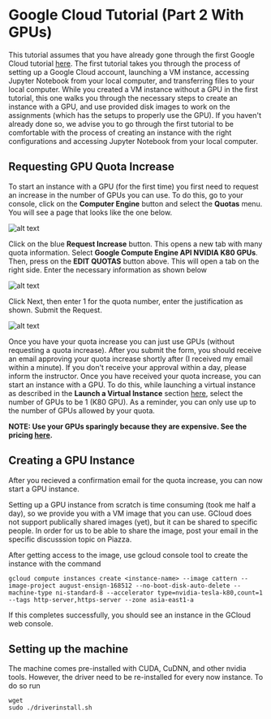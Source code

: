 # Google Cloud Tutorial (Part 2 With GPUs) #
This tutorial assumes that you have already gone through the first Google Cloud tutorial [here](https://github.com/ekapolc/cattern/blob/master/TUMKUD/Gcloud_Tutorial.md). The first tutorial takes you through the process of setting up a Google Cloud account, launching a VM instance, accessing Jupyter Notebook from your local computer, and transferring files to your local computer. While you created a VM instance without a GPU in the first tutorial, this one walks you through the necessary steps to create an instance with a GPU, and use provided disk images to work on the assignments (which has the setups to properly use the GPU). If you haven't already done so, we advise you to go through the first tutorial to be comfortable with the process of creating an instance with the right configurations and accessing Jupyter Notebook from your local computer.

## Requesting GPU Quota Increase ##
To start an instance with a GPU (for the first time) you first need to request an increase in the number of GPUs you can use. To do this, go to your console, click on the **Computer Engine** button and select the **Quotas** menu. You will see a page that looks like the one below.

![alt text](https://github.com/ekapolc/cattern/raw/master/common/images/google-cloud-quotas-screen.png "google-cloud-quotas-screen.png")

Click on the blue **Request Increase** button. This opens a new tab with many quota information. Select **Google Compute Engine API NVIDIA K80 GPUs**. Then, press on the **EDIT QUOTAS** button above. This will open a tab on the right side. Enter the necessary information as shown below

![alt text](https://github.com/ekapolc/cattern/raw/master/common/images/google-cloud-quotas-screen-step1.png "google-cloud-quotas-screen-step1.png")

Click Next, then enter 1 for the quota number, enter the justification as shown. Submit the Request. 

![alt text](https://github.com/ekapolc/cattern/raw/master/common/images/google-cloud-quotas-screen-step2.png "google-cloud-quotas-screen-step2.png")

Once you have your quota increase you can just use GPUs (without requesting a quota increase). After you submit the form, you should receive an email approving your quota increase shortly after (I received my email within a minute). If you don't receive your approval within a day, please inform the instructor. Once you have received your quota increase, you can start an instance with a GPU. To do this, while launching a virtual instance as described in the **Launch a Virtual Instance** section [here](https://github.com/ekapolc/cattern/blob/master/TUMKUD/Gcloud_Tutorial.md), select the number of GPUs to be 1 (K80 GPU). As a reminder, you can only use up to the number of GPUs allowed by your quota.

**NOTE: Use your GPUs sparingly because they are expensive. See the pricing [here](https://cloud.google.com/compute/pricing#gpus "title").**

## Creating a GPU Instance ##

After you recieved a confirmation email for the quota increase, you can now start a GPU instance.

Setting up a GPU instance from scratch is time consuming (took me half a day), so we provide you with a VM image that you can use. GCloud does not support publically shared images (yet), but it can be shared to specific people. In order for us to be able to share the image, post your email in the specific discusssion topic on Piazza.

After getting access to the image, use gcloud console tool to create the instance with the command

```
gcloud compute instances create <instance-name> --image cattern --image-project august-ensign-168512 --no-boot-disk-auto-delete --machine-type ni-standard-8 --accelerator type=nvidia-tesla-k80,count=1 --tags http-server,https-server --zone asia-east1-a
```

If this completes successfully, you should see an instance in the GCloud web console.

## Setting up the machine ##

The machine comes pre-installed with CUDA, CuDNN, and other nvidia tools. However, the driver need to be re-installed for every now instance. To do so run

```
wget
sudo ./driverinstall.sh
```
